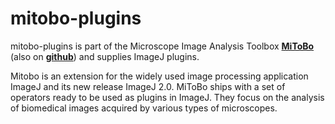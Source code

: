 # mitobo-plugins
mitobo-plugins is  part  of 
the Microscope Image Analysis Toolbox [**MiToBo**](http://www.informatik.uni-halle.de/mitobo)
(also on [**github**](https://github.com/mitobo-hub/mitobo.git))
and supplies ImageJ plugins.

Mitobo is an extension for the widely used image processing application ImageJ and its new release ImageJ 2.0.
MiToBo ships with a set of operators ready to be used as plugins in ImageJ. They focus on the analysis of biomedical images acquired by various types of microscopes.

